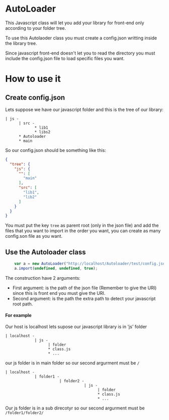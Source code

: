 # AutoLoader
This Javascript class will let you add your library for front-end only according to your folder tree.

To use this Autolaoder class you must create a config.json writting inside the library tree. 

Since javascript front-end doesn't let you to read the directory you must include the config.json file to load specific files you want.

# How to use it

## Create config.json
Lets suppose we have our javascript folder and this is the tree of our library:

```
| js -
      | src - 
             * lib1
             * libs2
      * Autoloader
      * main
```

So our config.json should be something like this:

```json
{
  "tree": {
    "js": {
      "": [
        "main"
      ],
      "src": [
        "lib1",
        "lib2"
      ]
    }
  }
}
```

You must put the key `tree` as parent root (only in the json file) and add the files that you want to import in the order you want,
you can create as many config.son file as you want.

## Use the Autoloader class
```js
    var a = new AutoLoader("http://localhost/Autoloader/test/config.json", "/Autoloader/test");
    a.import(undefined, undefined, true);
```

The construction have 2 arguments:

- First argument: is the path of the json file (Remember to give the URI) since this is front end you must give the
URI.
- Second argument: is the path the extra path to detect your javascript root path.

#### For example
Our host is localhost lets supose our javascript library is in 'js' folder

```
| localhost -
             | js -
                   | folder
                   * class.js
                   * ...
```

our js folder is in main folder so our second argurment must be `/`

```
| localhost -
             | folder1 -
                        | folder2 -
                                   | js -
                                         | folder
                                         * class.js
                                         * ...
```                                         
Our js folder is in a sub direcotyr so our second argurment must be `/folder1/folder2/`
